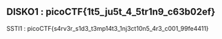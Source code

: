 DISKO1          : picoCTF{1t5_ju5t_4_5tr1n9_c63b02ef}
--------------------------------------------
SSTI1           : picoCTF{s4rv3r_s1d3_t3mp14t3_1nj3ct10n5_4r3_c001_99fe4411}
